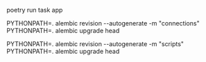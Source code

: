 poetry run task app

PYTHONPATH=. alembic revision --autogenerate -m "connections"
PYTHONPATH=. alembic upgrade head



PYTHONPATH=. alembic revision --autogenerate -m "scripts"
PYTHONPATH=. alembic upgrade head